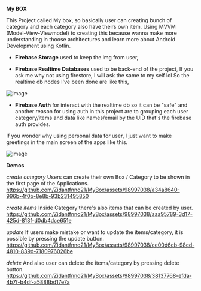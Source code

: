 **My BOX**

This Project called My box, so basically user can creating bunch of category and each category also have theirs own item. Using MVVM (Model-View-Viewmodel) to creating this because wanna make more understanding in thoose architectures and learn more about Android Development using Kotlin.

- **Firebase Storage** used to keep the img from user,

- **Firebase Realtime Databases** used to be back-end of the project, If you ask me why not using firestore, I will ask the same to my self lol
So the realtime db nodes I've been done are like this,

![image](https://github.com/Zidantfnno21/MyBox/assets/98997038/bf4edf5c-a8d7-4b36-9032-1d3b5d2f4f0f)

- **Firebase Auth** for interact with the realtime db so it can be "safe" and another reason for using auth in this project are to grouping each user category/items and data like names/email by the UID that's the firebase auth provides.

If you wonder why using personal data for user, I just want to make greetings in the main screen of the apps like this.

![image](https://github.com/Zidantfnno21/MyBox/assets/98997038/62142372-2530-4f49-b01d-5115b3ed7fea)


**Demos**

_create category_
Users can create their own Box / Category to be shown in the first page of the Applications.
https://github.com/Zidantfnno21/MyBox/assets/98997038/a34a8640-996b-4f0b-8e8b-93b231495850

_create items_
Inside Category there's also items that can be created by user.
https://github.com/Zidantfnno21/MyBox/assets/98997038/aaa95789-3d17-425d-813f-d0db4dce651e

_update_
If users make mistake or want to update the items/category, it is possible by pressing the update button.
https://github.com/Zidantfnno21/MyBox/assets/98997038/ce00d6cb-98cd-4810-839d-7180976026be

_delete_
And also user can delete the items/category by pressing delete button.
https://github.com/Zidantfnno21/MyBox/assets/98997038/38137768-efda-4b7f-b4df-a5888bd17e7a

